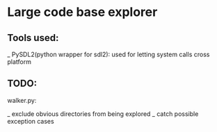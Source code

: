 # Large code base explorer




## Tools used:
  _ PySDL2(python wrapper for sdl2): used for letting system calls cross platform

   

## TODO: 


walker.py:

_ exclude obvious directories from being explored 
_ catch possible exception cases
